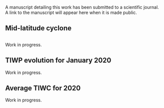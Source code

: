 A manuscript detailing this work has been submitted to a scientific journal. A link to the manuscript will appear here when it is made public.

## Mid-latitude cyclone

<!-- <video src="https://user-images.githubusercontent.com/28195522/266222197-67f2182f-7fa7-4f0c-9bed-d25568d047db.mp4" controls="controls" style="position: absolute; top: 0; left: 0; width: 100%; height: 100%;">
</video> -->

<div class="wrapper" style="position: relative; overflow: hidden;">
  <video style="position: absolute; right: 0; bottom: 0; min-width: 100%; min-height: 100%; width: auto; height: auto; z-index: -100; background-size: cover;">
    <source src="https://user-images.githubusercontent.com/28195522/266222197-67f2182f-7fa7-4f0c-9bed-d25568d047db.mp4" type="video/mp4">
  </video>
</div>

Work in progress.

## TIWP evolution for January 2020

Work in progress.

## Average TIWC for 2020

Work in progress.
